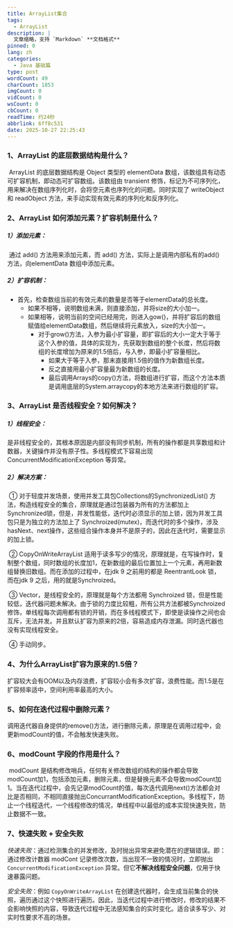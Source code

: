 ```yaml
---
title: ArrayList集合
tags:
  - ArrayList
description: |
  文章缩略，支持 `Markdown` **文档格式**
pinned: 0
lang: zh
categories:
  - Java 基础篇
type: post
wordCount: 49
charCount: 1853
imgCount: 0
vidCount: 0
wsCount: 0
cbCount: 0
readTime: 约24秒
abbrlink: 6ff8c531
date: 2025-10-27 22:25:43
---
```

### 1、ArrayList 的底层数据结构是什么？

​      ArrayList 的底层数据结构是 Object 类型的 elementData 数组，该数组具有动态可扩容机制，即动态可扩容数组。该数组由 transient 修饰，标记为不可序列化，用来解决在数组序列化时，会将空元素也序列化的问题。同时实现了 writeObject 和 readObject 方法，来手动实现有效元素的序列化和反序列化。

### 2、ArrayList 如何添加元素？扩容机制是什么？

#####       1）添加元素：

​            通过 add() 方法用来添加元素，而 add() 方法，实际上是调用内部私有的add() 方法，向elementData 数组中添加元素。

#####       2）扩容机制：

- 首先，检查数组当前的有效元素的数量是否等于elementData的总长度。
    - 如果不相等，说明数组未满，则直接添加，并将size的大小加一。
    - 如果相等，说明当前的空间已经用完，则进入gow()，并将扩容后的数组赋值给elementData数组，然后继续将元素放入，size的大小加一。
        - 对于grow()方法，入参为最小扩容量，即扩容后的大小一定大于等于这个入参的值，具体的实现为，先获取到数组的整个长度，然后将数组的长度增加为原来的1.5倍后，与入参，即最小扩容量相比。
            - 如果大于等于入参，那末直接用1.5倍的值作为新数组长度。
            - 反之直接用最小扩容量最为新数组的长度。
            - 最后调用Arrays的copy()方法，将数组进行扩容，而这个方法本质是调用底层的System.arraycopy的本地方法来进行数组的扩容。

### 3、ArrayList 是否线程安全？如何解决？

#####       1）线程安全：

​           是非线程安全的，其根本原因是内部没有同步机制，所有的操作都是共享数组和计数器，关键操作并没有原子性。多线程模式下容易出现ConcurrentModificationException 等异常。

#####       2）解决方案：

​           ① 对于轻度并发场景，使用并发工具包Collections的SynchronizedList() 方法，构造线程安全的集合，原理就是通过包装器为所有的方法都加上Synchronized锁，但是，并发性能低，迭代时必须显示的加上锁，因为并发工具包只是为独立的方法加上了 Synchroized(mutex)，而迭代时的多个操作，涉及hasNext、next操作，这些组合操作本身并不是原子的，因此在迭代时，需要显示的加上锁。

​           ② CopyOnWriteArrayList 适用于读多写少的情况，原理就是，在写操作时，复制整个数组，同时数组的长度加1，在新数组的最后位置加上一个元素，再用新数组替换旧数组。而在添加的过程中，在jdk 9 之前用的都是 ReentrantLook 锁，而在jdk 9 之后，用的就是Synchroized。

​           ③ Vector，是线程安全的，原理就是每个方法都用 Synchroized 锁，但是性能较低，迭代器问题未解决。由于锁的力度比较粗，所有公共方法都被Synchroized 修饰，单线程每次调用都有锁的开销，而在多线程模式下，即使是读操作之间也会互斥，无法并发。并且默认扩容为原来的2倍，容易造成内存泄漏。同时迭代器也没有实现线程安全。

​           ④ 手动同步。

### 4、为什么ArrayList扩容为原来的1.5倍？

​      扩容较大会有OOM以及内存浪费，扩容较小会有多次扩容，浪费性能。而1.5是在扩容频率适中，空间利用率最高的大小。

### 5、如何在迭代过程中删除元素？

​      调用迭代器自身提供的remove()方法，进行删除元素，原理是在调用过程中，会更新modCount的值，不会触发快速失败。

### 6、modCount 字段的作用是什么？

​      modCount 是结构修改哨兵，任何有关修改数组的结构的操作都会导致modCount加1，包括添加元素，删除元素，但是替换元素不会导致modCount加1。当在迭代过程中，会先记录modCount的值，每次迭代调用next()方法都会对比是否相同，不相同直接抛出ConcurrantModificationException。多线程下，防止一个线程迭代，一个线程修改的情况，单线程中以最低的成本实现快速失败，防止数据不一致。

### 7、快速失败 + 安全失败

​    *快速失败*：通过检测集合的并发修改，及时抛出异常来避免潜在的逻辑错误。即：通过修改计数器 modCont 记录修改次数，当出现不一致的情况时，立即抛出 `ConcurrentModificationException` 异常。但它**不解决线程安全问题**，仅用于快速暴露问题。

*安全失败*：例如 `CopyOnWriteArrayList` 在创建迭代器时，会生成当前集合的快照，遍历通过这个快照进行遍历。因此，当迭代过程中进行修改时，修改的结果不会影响快照的内容，导致迭代过程中无法感知集合的实时变化。适合读多写少、对实时性要求不高的场景。